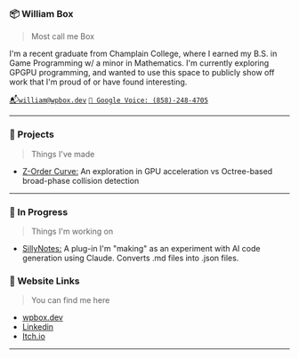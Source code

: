 ### 📦 William Box
> Most call me Box

I'm a recent graduate from Champlain College, where I earned my B.S. in Game Programming w/ a minor in Mathematics. I'm currently exploring GPGPU programming, and wanted to use this space to publicly show off work that I'm proud of or have found interesting.

[📬`william@wpbox.dev`](william@wpbox.dev) [`📱 Google Voice: ‪(858)-248-4705‬`]()
***
### 📌 Projects
> Things I've made

- [Z-Order Curve:](https://github.com/willbox858/WB-Z-Order-SFC) An exploration in GPU acceleration vs Octree-based broad-phase collision detection
***
### 🔧 In Progress
> Things I'm working on

- [SillyNotes:](https://github.com/willbox858/SillyNotes/tree/main) A plug-in I'm "making" as an experiment with AI code generation using Claude. Converts .md files into .json files.

### 🔗 Website Links
> You can find me here
- [wpbox.dev]()
- [Linkedin](https://www.linkedin.com/in/williambox92064/)
- [Itch.io](https://willbox858.itch.io/)
***
